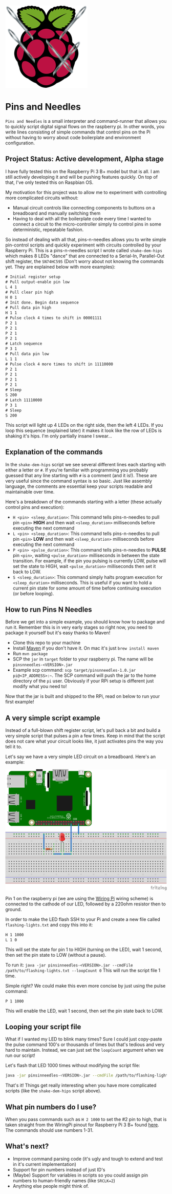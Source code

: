 ![PNN Logo](docs/images/pins-n-needles.png?raw=true "PNN Logo")

# Pins and Needles
`Pins and Needles` is a small interpreter and command-runner that allows you to quickly script digital signal flows on the
raspberry pi. In other words, you write lines consisting of simple commands that control pins on the Pi without having
to worry about code boilerplate and environment configuration.

## Project Status: Active development, Alpha stage
I have fully tested this on the Raspberry Pi 3 B+ model but that is all. I am still actively developing it and will be
pushing features quickly. On top of that, I've only tested this on Raspbian OS.

My motivation for this project was to allow me to experiment with controlling more complicated circuits without:
* Manual circuit controls like connecting components to buttons on a breadboard and manually switching them
* Having to deal with all the boilerplate code every time I wanted to connect a circuit to the micro-controller simply
to control pins in some deterministic, repeatable fashion.

So instead of dealing with all that, pins-n-needles allows you to write simple pin-control scripts and quickly
experiment with circuits controlled by your Raspberry Pi. This is a pins-n-needles script I wrote called
`shake-dem-hips` which makes 8 LEDs "dance" that are connected to a Serial-In, Parallel-Out shift register, the `SN74HC595`
(Don't worry about not knowing the commands yet. They are explained below with more examples):

```text
# Initial register setup
# Pull output-enable pin low
L 4 1
# Pull clear pin high
H 0 1
# Init done. Begin data sequence
# Pull data pin high
H 1 1
# Pulse clock 4 times to shift in 00001111
P 2 1
P 2 1
P 2 1
P 2 1
# Latch sequence
P 3 1
# Pull data pin low
L 1 1
# Pulse clock 4 more times to shift in 11110000
P 2 1
P 2 1
P 2 1
P 2 1
# Sleep
S 200
# Latch 11110000
P 3 1
# Sleep
S 200
```
This script will light up 4 LEDs on the right side, then the left 4 LEDs. If you loop this sequence (explained later) it makes
it look like the row of LEDs is shaking it's hips. I'm only partially insane I swear...

## Explanation of the commands
In the `shake-dem-hips` script we see several different lines each starting with either a letter or `#`. If you're 
familiar with programming you probably guessed that any line starting with `#` is a comment (and it is!). These are very
useful since the command syntax is so basic. Just like assembly language, the comments are essential keep your scripts
readable and maintainable over time.

Here's a breakdown of the commands starting with a letter (these actually control pins and execution):
* `H <pin> <sleep_duration>`: This command tells pins-n-needles to pull pin `<pin>` __HIGH__ and then wait `<sleep_duration>`
milliseconds before executing the next command
* `L <pin> <sleep_duration>`: This command tells pins-n-needles to pull pin `<pin>` __LOW__ and then wait `<sleep_duration>`
milliseconds before executing the next command
* `P <pin> <pulse_duration>`: This command tells pins-n-needles to __PULSE__ pin `<pin>`, waiting `<pulse_duration>`
milliseconds in between the state transition. For example, if the pin you pulsing is currently LOW, pulse will set the
state to HIGH, wait `<pulse_duration>` milliseconds then set it back to LOW.
* `S <sleep_duration>`: This command simply halts program execution for `<sleep_duration>` milliseconds. This is useful
if you want to hold a current pin state for some amount of time before continuing execution (or before looping).

## How to run Pins N Needles
Before we get into a simple example, you should know how to package and run it. Remember this is in very early stages
so right now, you need to package it yourself but it's easy thanks to Maven!

* Clone this repo to your machine
* Install [Maven](https://maven.apache.org/) if you don't have it. On mac it's just `brew install maven`
* Run `mvn package`
* SCP the `jar` in `target` folder to your raspberry pi. The name will be `pinsnneedles-<VERSION>.jar`
* Example scp command: `scp target/pinsnneedles-1.0.jar pi@<IP_ADDRESS>:~`. The SCP command will push the jar to the 
home directory of the `pi` user. Obviously if your RPi setup is different just modify what you need to!

Now that the jar is built and shipped to the RPi, read on below to run your first example!

## A very simple script example
Instead of a full-blown shift register script, let's pull back a bit and build a very simple script that pulses a pin
a few times. Keep in mind that the script does not care what your circuit looks like, it just activates pins the way
you tell it to.

Let's say we have a very simple LED circuit on a breadboard. Here's an example:

![Simple LED](docs/images/simple_led.png?raw=true "Simple LED")

Pin 1 on the raspberry pi (we are using the [Wiring Pi](http://wiringpi.com/) wiring scheme) is connected to the cathode
of our LED, followed by a 220ohm resistor then to ground.

In order to make the LED flash SSH to your Pi and create a new file called `flashing-lights.txt` and copy this into it:
```text
H 1 1000
L 1 0
```
This will set the state for pin 1 to HIGH (turning on the LED), wait 1 second, then set the pin state to LOW (without a pause).

To run it: `java -jar pinsinneedles-<VERSION>.jar --cmdFile /path/to/flashing-lights.txt --loopCount 0`
This will run the script file 1 time.

Simple right? We could make this even more concise by just using the pulse command:
```text
P 1 1000
```
This will enable the LED, wait 1 second, then set the pin state back to LOW.

## Looping your script file
What if I wanted my LED to blink many times? Sure I could just copy-paste the pulse command 100's or thousands of times
but that's tedious and very hard to maintain. Instead, we can just set the `loopCount` argument when we run our script!

Let's flash that LED 1000 times without modifying the script file:
```bash
java -jar pinsinneedles-<VERSION>.jar --cmdFile /path/to/flashing-lights.txt --loopCount 1000
```
That's it! Things get really interesting when you have more complicated scripts (like the `shake-dem-hips` script above).

## What pin numbers do I use?
When you pass commands such as `H 2 1000` to set the #2 pin to high, that is taken straight from the WiringPi pinout for
Raspberry Pi 3 B+ found [here](http://pi4j.com/pins/model-3b-plus-rev1.html). The commands should use numbers 1-31.

## What's next?

* Improve command parsing code (it's ugly and tough to extend and test in it's current implementation)
* Support for pin numbers instead of just ID's
* (Maybe) Support for variables in scripts so you could assign pin numbers to human-friendly names (like `SRCLK=2`)
* Anything else people might think of.
